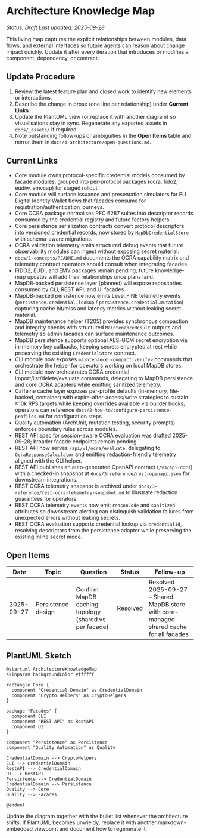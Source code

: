# Architecture Knowledge Map

_Status: Draft_
_Last updated: 2025-09-28_

This living map captures the explicit relationships between modules, data flows, and external interfaces so future agents can reason about change impact quickly. Update it after every iteration that introduces or modifies a component, dependency, or contract.

## Update Procedure
1. Review the latest feature plan and closed work to identify new elements or interactions.
2. Describe the change in prose (one line per relationship) under **Current Links**.
3. Update the PlantUML view (or replace it with another diagram) so visualisations stay in sync. Regenerate any exported assets in `docs/_assets/` if required.
4. Note outstanding follow-ups or ambiguities in the **Open Items** table and mirror them in `docs/4-architecture/open-questions.md`.

## Current Links
- Core module owns protocol-specific credential models consumed by facade modules, grouped into per-protocol packages (ocra, fido2, eudiw, emvcap) for staged rollout.
- Core module will surface issuance and presentation simulators for EU Digital Identity Wallet flows that facades consume for registration/authentication journeys.
- Core OCRA package normalises RFC 6287 suites into descriptor records consumed by the credential registry and future factory helpers.
- Core persistence serialization contracts convert protocol descriptors into versioned credential records, now stored by `MapDbCredentialStore` with schema-aware migrations.
- OCRA validation telemetry emits structured debug events that future observability modules can ingest without exposing secret material.
- `docs/1-concepts/README.md` documents the OCRA capability matrix and telemetry contract operators should consult when integrating facades.
- FIDO2, EUDI, and EMV packages remain pending; future knowledge-map updates will add their relationships once plans land.
- MapDB-backed persistence layer (planned) will expose repositories consumed by CLI, REST API, and UI facades.
- MapDB-backed persistence now emits Level.FINE telemetry events (`persistence.credential.lookup` / `persistence.credential.mutation`) capturing cache hit/miss and latency metrics without leaking secret material.
- MapDB maintenance helper (T205) provides synchronous compaction and integrity checks with structured `MaintenanceResult` outputs and telemetry so admin facades can surface maintenance outcomes.
- MapDB persistence supports optional AES-GCM secret encryption via in-memory key callbacks, keeping secrets encrypted at rest while preserving the existing `CredentialStore` contract.
- CLI module now exposes `maintenance <compact|verify>` commands that orchestrate the helper for operators working on local MapDB stores.
- CLI module now orchestrates OCRA credential import/list/delete/evaluate commands, delegating to MapDB persistence and core OCRA adapters while emitting sanitized telemetry.
- Caffeine cache layer exposes per-profile defaults (in-memory, file-backed, container) with expire-after-access/write strategies to sustain ≥10k RPS targets while keeping overrides available via builder hooks; operators can reference `docs/2-how-to/configure-persistence-profiles.md` for configuration steps.
- Quality automation (ArchUnit, mutation testing, security prompts) enforces boundary rules across modules.
- REST API spec for session-aware OCRA evaluation was drafted 2025-09-28; broader facade endpoints remain pending.
- REST API now serves `/api/v1/ocra/evaluate`, delegating to `OcraResponseCalculator` and emitting redaction-friendly telemetry aligned with the CLI helper.
- REST API publishes an auto-generated OpenAPI contract (`/v3/api-docs`) with a checked-in snapshot at `docs/3-reference/rest-openapi.json` for downstream integrations.
- REST OCRA telemetry snapshot is archived under `docs/3-reference/rest-ocra-telemetry-snapshot.md` to illustrate redaction guarantees for operators.
- REST OCRA telemetry events now emit `reasonCode` and `sanitized` attributes so downstream alerting can distinguish validation failures from unexpected errors without leaking secrets.
- REST OCRA evaluation supports credential lookup via `credentialId`, resolving descriptors from the persistence adapter while preserving the existing inline secret mode.

## Open Items
| Date | Topic | Question | Status | Follow-up |
|------|-------|----------|--------|-----------|
| 2025-09-27 | Persistence design | Confirm MapDB caching topology (shared vs per facade) | Resolved | Resolved 2025-09-27 – Shared MapDB store with core-managed shared cache for all facades |

## PlantUML Sketch
```plantuml
@startuml ArchitectureKnowledgeMap
skinparam backgroundColor #ffffff

rectangle Core {
  component "Credential Domain" as CredentialDomain
  component "Crypto Helpers" as CryptoHelpers
}

package "Facades" {
  component CLI
  component "REST API" as RestAPI
  component UI
}

component "Persistence" as Persistence
component "Quality Automation" as Quality

CredentialDomain --> CryptoHelpers
CLI --> CredentialDomain
RestAPI --> CredentialDomain
UI --> RestAPI
Persistence --> CredentialDomain
CredentialDomain --> Persistence
Quality --> Core
Quality --> Facades

@enduml
```

Update the diagram together with the bullet list whenever the architecture shifts. If PlantUML becomes unwieldy, replace it with another markdown-embedded viewpoint and document how to regenerate it.

